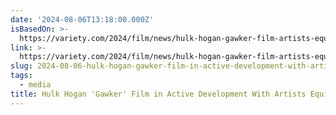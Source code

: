 ```yaml
---
date: '2024-08-06T13:18:00.000Z'
isBasedOn: >-
  https://variety.com/2024/film/news/hulk-hogan-gawker-film-artists-equity-1236096091/
link: >-
  https://variety.com/2024/film/news/hulk-hogan-gawker-film-artists-equity-1236096091/
slug: 2024-08-06-hulk-hogan-gawker-film-in-active-development-with-artists-equity
tags:
  - media
title: Hulk Hogan 'Gawker' Film in Active Development With Artists Equity
---
```

 
